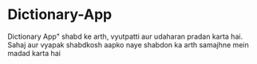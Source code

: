 # Dictionary-App
Dictionary App" shabd ke arth, vyutpatti aur udaharan pradan karta hai. Sahaj aur vyapak shabdkosh aapko naye shabdon ka arth samajhne mein madad karta hai
